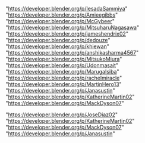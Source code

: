 "https://developer.blender.org/p/IesadaSammiya"
"https://developer.blender.org/p/Amieegibbs"
"https://developer.blender.org/p/McGybeer"
"https://developer.blender.org/p/MitsuharuNagasawa"
"https://developer.blender.org/p/jameshendrix02"
"https://developer.blender.org/p/dedouze"
"https://developer.blender.org/p/khiewan"
"https://developer.blender.org/p/anshikasharma4567"
"https://developer.blender.org/p/MitsukoMiura"
"https://developer.blender.org/p/Udonmasait"
"https://developer.blender.org/p/MarugaIsiba"
"https://developer.blender.org/p/rachelmiracle"
"https://developer.blender.org/p/MartinHero13"
"https://developer.blender.org/p/Janasustin"
"https://developer.blender.org/p/KatherineMartin02"
"https://developer.blender.org/p/MackDyson07"
 
"https://developer.blender.org/p/JoseDiaz02"
"https://developer.blender.org/p/KatherineMartin02"
"https://developer.blender.org/p/MackDyson07"
"https://developer.blender.org/p/Janasustin"
 
